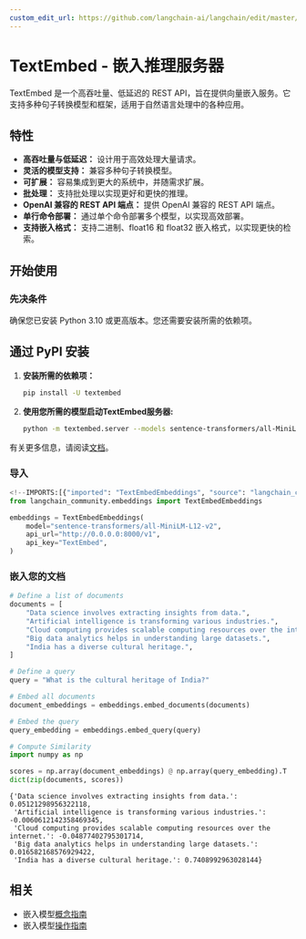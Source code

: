 ```yaml
---
custom_edit_url: https://github.com/langchain-ai/langchain/edit/master/docs/docs/integrations/text_embedding/textembed.ipynb
---
```

# TextEmbed - 嵌入推理服务器

TextEmbed 是一个高吞吐量、低延迟的 REST API，旨在提供向量嵌入服务。它支持多种句子转换模型和框架，适用于自然语言处理中的各种应用。

## 特性

- **高吞吐量与低延迟：** 设计用于高效处理大量请求。
- **灵活的模型支持：** 兼容多种句子转换模型。
- **可扩展：** 容易集成到更大的系统中，并随需求扩展。
- **批处理：** 支持批处理以实现更好和更快的推理。
- **OpenAI 兼容的 REST API 端点：** 提供 OpenAI 兼容的 REST API 端点。
- **单行命令部署：** 通过单个命令部署多个模型，以实现高效部署。
- **支持嵌入格式：** 支持二进制、float16 和 float32 嵌入格式，以实现更快的检索。

## 开始使用

### 先决条件

确保您已安装 Python 3.10 或更高版本。您还需要安装所需的依赖项。

## 通过 PyPI 安装

1. **安装所需的依赖项：**

    ```bash
    pip install -U textembed
    ```

2. **使用您所需的模型启动TextEmbed服务器:**

    ```bash
    python -m textembed.server --models sentence-transformers/all-MiniLM-L12-v2 --workers 4 --api-key TextEmbed 
    ```

有关更多信息，请阅读[文档](https://github.com/kevaldekivadiya2415/textembed/blob/main/docs/setup.md)。

### 导入


```python
<!--IMPORTS:[{"imported": "TextEmbedEmbeddings", "source": "langchain_community.embeddings", "docs": "https://python.langchain.com/api_reference/community/embeddings/langchain_community.embeddings.textembed.TextEmbedEmbeddings.html", "title": "TextEmbed - Embedding Inference Server"}]-->
from langchain_community.embeddings import TextEmbedEmbeddings
```


```python
embeddings = TextEmbedEmbeddings(
    model="sentence-transformers/all-MiniLM-L12-v2",
    api_url="http://0.0.0.0:8000/v1",
    api_key="TextEmbed",
)
```

### 嵌入您的文档


```python
# Define a list of documents
documents = [
    "Data science involves extracting insights from data.",
    "Artificial intelligence is transforming various industries.",
    "Cloud computing provides scalable computing resources over the internet.",
    "Big data analytics helps in understanding large datasets.",
    "India has a diverse cultural heritage.",
]

# Define a query
query = "What is the cultural heritage of India?"
```


```python
# Embed all documents
document_embeddings = embeddings.embed_documents(documents)

# Embed the query
query_embedding = embeddings.embed_query(query)
```


```python
# Compute Similarity
import numpy as np

scores = np.array(document_embeddings) @ np.array(query_embedding).T
dict(zip(documents, scores))
```



```output
{'Data science involves extracting insights from data.': 0.05121298956322118,
 'Artificial intelligence is transforming various industries.': -0.0060612142358469345,
 'Cloud computing provides scalable computing resources over the internet.': -0.04877402795301714,
 'Big data analytics helps in understanding large datasets.': 0.016582168576929422,
 'India has a diverse cultural heritage.': 0.7408992963028144}
```



## 相关

- 嵌入模型[概念指南](/docs/concepts/#embedding-models)
- 嵌入模型[操作指南](/docs/how_to/#embedding-models)
